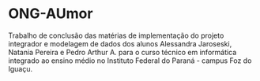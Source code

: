 # ONG-AUmor

Trabalho de conclusão das matérias de implementação do projeto integrador e modelagem de dados dos alunos Alessandra Jaroseski, Natania Pereira e Pedro Arthur A. para o curso técnico em informática integrado ao ensino médio no Instituto Federal do Paraná - campus Foz do Iguaçu. 
